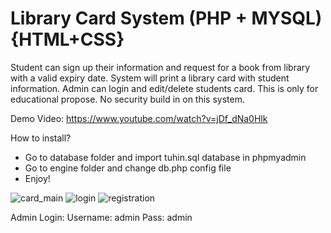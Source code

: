 Library Card System (PHP + MYSQL) {HTML+CSS}
=========================================
Student can sign up their information and request for a book from library with a valid expiry date. System will print a library card with student information. Admin can login and edit/delete students card. This is only for educational propose. No security build in on this system.

Demo Video: https://www.youtube.com/watch?v=jDf_dNa0Hlk


How to install?
- Go to database folder and import tuhin.sql database in phpmyadmin
- Go to engine folder and change db.php config file
- Enjoy!

![card_main](https://user-images.githubusercontent.com/16277392/98988859-74ad6a00-2552-11eb-8b9b-9ea5774cb652.png)
![login](https://user-images.githubusercontent.com/16277392/98988862-75de9700-2552-11eb-8d1f-db5ec2d15918.png)
![registration](https://user-images.githubusercontent.com/16277392/98988865-76772d80-2552-11eb-9dcb-6c8cc191fb2b.png)


Admin Login:
Username: admin
Pass: admin


